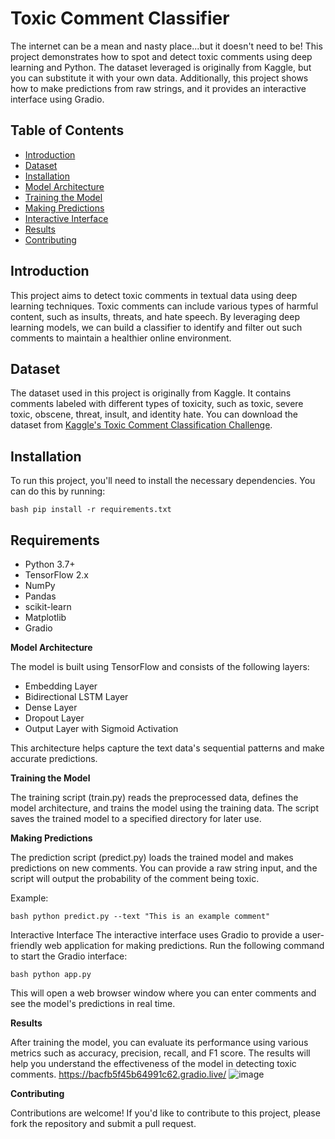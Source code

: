 # Toxic Comment Classifier

The internet can be a mean and nasty place...but it doesn't need to be! This project demonstrates how to spot and detect toxic comments using deep learning and Python. The dataset leveraged is originally from Kaggle, but you can substitute it with your own data. Additionally, this project shows how to make predictions from raw strings, and it provides an interactive interface using Gradio.

## Table of Contents

- [Introduction](#introduction)
- [Dataset](#dataset)
- [Installation](#installation)
- [Model Architecture](#model-architecture)
- [Training the Model](#training-the-model)
- [Making Predictions](#making-predictions)
- [Interactive Interface](#interactive-interface)
- [Results](#results)
- [Contributing](#contributing)

## Introduction

This project aims to detect toxic comments in textual data using deep learning techniques. Toxic comments can include various types of harmful content, such as insults, threats, and hate speech. By leveraging deep learning models, we can build a classifier to identify and filter out such comments to maintain a healthier online environment.

## Dataset

The dataset used in this project is originally from Kaggle. It contains comments labeled with different types of toxicity, such as toxic, severe toxic, obscene, threat, insult, and identity hate. You can download the dataset from [Kaggle's Toxic Comment Classification Challenge](https://www.kaggle.com/c/jigsaw-toxic-comment-classification-challenge/data).

## Installation

To run this project, you'll need to install the necessary dependencies. You can do this by running:

`bash
pip install -r requirements.txt`


## **Requirements**
- Python 3.7+
- TensorFlow 2.x
- NumPy
- Pandas
- scikit-learn
- Matplotlib
- Gradio

**Model Architecture**

The model is built using TensorFlow and consists of the following layers:

- Embedding Layer
- Bidirectional LSTM Layer
- Dense Layer
- Dropout Layer
- Output Layer with Sigmoid Activation

This architecture helps capture the text data's sequential patterns and make accurate predictions.

**Training the Model**

The training script (train.py) reads the preprocessed data, defines the model architecture, and trains the model using the training data. The script saves the trained model to a specified directory for later use.

**Making Predictions**

The prediction script (predict.py) loads the trained model and makes predictions on new comments. You can provide a raw string input, and the script will output the probability of the comment being toxic.

Example:

`bash
python predict.py --text "This is an example comment"`

Interactive Interface
The interactive interface uses Gradio to provide a user-friendly web application for making predictions. Run the following command to start the Gradio interface:

`bash
python app.py`

This will open a web browser window where you can enter comments and see the model's predictions in real time.

**Results**

After training the model, you can evaluate its performance using various metrics such as accuracy, precision, recall, and F1 score. The results will help you understand the effectiveness of the model in detecting toxic comments.
https://bacfb5f45b64991c62.gradio.live/
![image](https://github.com/raguram147/Text-Comment/assets/41324316/971d61ee-0c8a-4134-a449-9e0af682e6a5)


**Contributing**

Contributions are welcome! If you'd like to contribute to this project, please fork the repository and submit a pull request.

